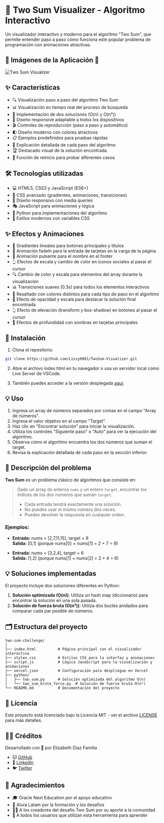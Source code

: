 # 🧮 Two Sum Visualizer - Algoritmo Interactivo

Un visualizador interactivo y moderno para el algoritmo "Two Sum", que permite entender paso a paso cómo funciona este popular problema de programación con animaciones atractivas.

## 📱 Imágenes de la Aplicación 📱

![Two Sum Visualizer](https://img.icons8.com/fluency/96/null/code.png)

## ✨ Características

- 🔍 Visualización paso a paso del algoritmo Two Sum
- 📊 Visualización en tiempo real del proceso de búsqueda
- 🧠 Implementación de dos soluciones (O(n) y O(n²))
- 📱 Diseño responsive adaptable a todos los dispositivos
- 🎬 Controles de reproducción (paso a paso y automático)
- 🌓 Diseño moderno con colores atractivos
- 📋 Ejemplos predefinidos para pruebas rápidas
- 📝 Explicación detallada de cada paso del algoritmo
- 🏆 Destacado visual de la solución encontrada
- 🔄 Función de reinicio para probar diferentes casos

## 🛠️ Tecnologías utilizadas

- 💻 HTML5, CSS3 y JavaScript (ES6+)
- 🎨 CSS avanzado (gradientes, animaciones, transiciones)
- 📱 Diseño responsivo con media queries
- 🎭 JavaScript para animaciones y lógica
- 🐍 Python para implementaciones del algoritmo
- 🌈 Estilos modernos con variables CSS

## ✨ Efectos y Animaciones

- 🌊 Gradientes lineales para botones principales y títulos
- 💫 Animación fadeIn para la entrada de tarjetas en la carga de la página
- 🔄 Animación pulsante para el nombre en el footer
- 👆 Efectos de escala y cambio de color en iconos sociales al pasar el cursor
- 🔍 Cambio de color y escala para elementos del array durante la visualización
- 📊 Transiciones suaves (0.3s) para todos los elementos interactivos
- 🌈 Resaltado con colores distintos para cada tipo de paso en el algoritmo
- 🔆 Efecto de opacidad y escala para destacar la solución final encontrada
- 👆 Efecto de elevación (transform y box-shadow) en botones al pasar el cursor
- 💎 Efectos de profundidad con sombras en tarjetas principales

## 🚀 Instalación

1. Clona el repositorio:
```bash
git clone https://github.com/Lizzy0981/TwoSum-Visualizer.git
```

2. Abre el archivo index.html en tu navegador o usa un servidor local como Live Server de VSCode.

3. También puedes acceder a la versión desplegada [aquí](https://two-sum-visualizer.vercel.app/).

## 💡 Uso

1. Ingresa un array de números separados por comas en el campo "Array de números".
2. Ingresa el valor objetivo en el campo "Target".
3. Haz clic en "Encontrar solución" para iniciar la visualización.
4. Utiliza los controles "Siguiente paso" o "Auto" para ver la ejecución del algoritmo.
5. Observa cómo el algoritmo encuentra los dos números que suman el target.
6. Revisa la explicación detallada de cada paso en la sección inferior.

## 📝 Descripción del problema

**Two Sum** es un problema clásico de algoritmos que consiste en:

> Dado un array de enteros `nums` y un entero `target`, encontrar los índices de los dos números que suman `target`.
> 
> - Cada entrada tendrá exactamente una solución.
> - No puedes usar el mismo número dos veces.
> - Puedes devolver la respuesta en cualquier orden.

### Ejemplos:

- **Entrada:** nums = [2,7,11,15], target = 9  
  **Salida:** [0,1] (porque nums[0] + nums[1] = 2 + 7 = 9)

- **Entrada:** nums = [3,2,4], target = 6  
  **Salida:** [1,2] (porque nums[1] + nums[2] = 2 + 4 = 6)

## 💡 Soluciones implementadas

El proyecto incluye dos soluciones diferentes en Python:

1. **Solución optimizada (O(n))**: Utiliza un hash map (diccionario) para encontrar la solución en una sola pasada.
2. **Solución de fuerza bruta (O(n²))**: Utiliza dos bucles anidados para comparar cada par posible de números.

## 🗂️ Estructura del proyecto

```
two-sum-challenge/
│
├── index.html          # Página principal con el visualizador interactivo
├── styles.css          # Estilos CSS para la interfaz y animaciones
├── script.js           # Lógica JavaScript para la visualización y animaciones
├── vercel.json         # Configuración para despliegue en Vercel
├── python/
│   ├── two_sum.py      # Solución optimizada del algoritmo O(n)
│   └── two_sum_brute_force.py  # Solución de fuerza bruta O(n²)
└── README.md           # Documentación del proyecto
```

## 📄 Licencia

Este proyecto está licenciado bajo la Licencia MIT - ver el archivo [LICENSE](LICENSE) para más detalles.

## 👩‍💻 Créditos

Desarrollado con 💜 por Elizabeth Diaz Familia
- 🐱 [GitHub](https://github.com/Lizzy0981)
- 💼 [LinkedIn](https://linkedin.com/in/eli-familia/)
- 🐦 [Twitter](https://twitter.com/Lizzyfamilia)
  
## 🙏 Agradecimientos

- 🎓 Oracle Next Education por el apoyo educativo
- 🚀 Alura Latam por la formación y los desafíos
- 👨‍🏫 A los creadores del desafío Two Sum por su aporte a la comunidad
- 🌟 A todos los usuarios que utilizan esta herramienta para aprender